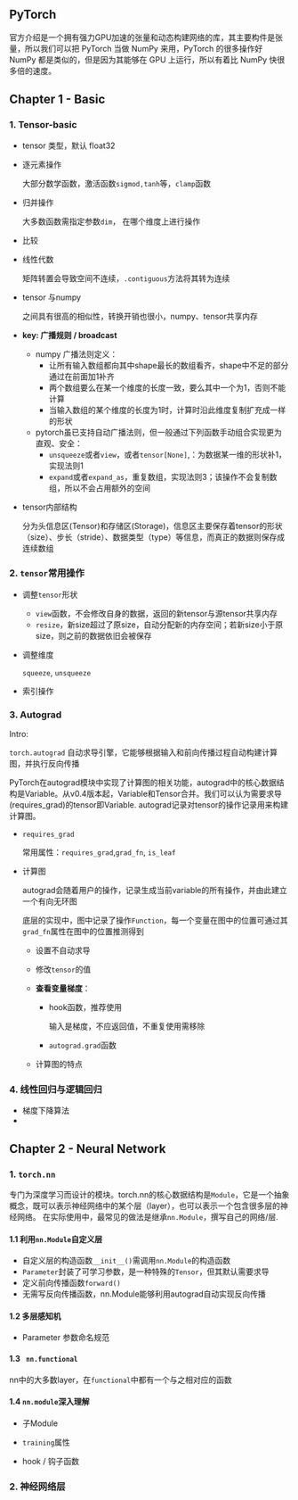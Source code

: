 ## PyTorch       

官方介绍是一个拥有强力GPU加速的张量和动态构建网络的库，其主要构件是张量，所以我们可以把 PyTorch 当做 NumPy 来用，PyTorch 的很多操作好 NumPy 都是类似的，但是因为其能够在 GPU 上运行，所以有着比 NumPy 快很多倍的速度。

## Chapter 1 - Basic     

### 1. Tensor-basic   

- tensor 类型，默认 float32

- 逐元素操作

  大部分数学函数，激活函数`sigmod,tanh`等，`clamp`函数

- 归并操作

  大多数函数需指定参数`dim`， 在哪个维度上进行操作

- 比较

- 线性代数

  矩阵转置会导致空间不连续，`.contiguous`方法将其转为连续

- tensor 与numpy

  之间具有很高的相似性，转换开销也很小，numpy、tensor共享内存

  

- **key: 广播规则 / broadcast**

  - numpy 广播法则定义：
    - 让所有输入数组都向其中shape最长的数组看齐，shape中不足的部分通过在前面加1补齐
    - 两个数组要么在某一个维度的长度一致，要么其中一个为1，否则不能计算
    - 当输入数组的某个维度的长度为1时，计算时沿此维度复制扩充成一样的形状
  - pytorch虽已支持自动广播法则，但一般通过下列函数手动组合实现更为直观、安全：
    - `unsqueeze`或者`view`，或者`tensor[None]`,：为数据某一维的形状补1，实现法则1
    - `expand`或者`expand_as`，重复数组，实现法则3；该操作不会复制数组，所以不会占用额外的空间

  

- tensor内部结构   

  分为头信息区(Tensor)和存储区(Storage)，信息区主要保存着tensor的形状（size）、步长（stride）、数据类型（type）等信息，而真正的数据则保存成连续数组

  

### 2. `tensor`常用操作

- 调整`tensor`形状

  - `view`函数，不会修改自身的数据，返回的新tensor与源tensor共享内存
  - `resize`，新size超过了原size，自动分配新的内存空间；若新size小于原size，则之前的数据依旧会被保存

- 调整维度

  `squeeze`, `unsqueeze`

- 索引操作

### 3. Autograd    

Intro:

`torch.autograd` 自动求导引擎，它能够根据输入和前向传播过程自动构建计算图，并执行反向传播     

PyTorch在autograd模块中实现了计算图的相关功能，autograd中的核心数据结构是Variable。从v0.4版本起，Variable和Tensor合并。我们可以认为需要求导(requires_grad)的tensor即Variable. autograd记录对tensor的操作记录用来构建计算图。



- `requires_grad`

  常用属性：`requires_grad`,`grad_fn`, `is_leaf`

- 计算图 

  autograd会随着用户的操作，记录生成当前variable的所有操作，并由此建立一个有向无环图       

  底层的实现中，图中记录了操作`Function`，每一个变量在图中的位置可通过其`grad_fn`属性在图中的位置推测得到   

  - 设置不自动求导

  - 修改`tensor`的值

  - **查看变量梯度**：

    - hook函数，推荐使用

      输入是梯度，不应返回值，不重复使用需移除

    - `autograd.grad`函数

  - 计算图的特点

### 4. 线性回归与逻辑回归

- 梯度下降算法
- 





## Chapter 2 - Neural Network  

### 1. `torch.nn`    

专门为深度学习而设计的模块。torch.nn的核心数据结构是`Module`，它是一个抽象概念，既可以表示神经网络中的某个层（layer），也可以表示一个包含很多层的神经网络。
在实际使用中，最常见的做法是继承`nn.Module`，撰写自己的网络/层.

#### 1.1 利用`nn.Module`自定义层

-  自定义层的构造函数`__init__()`需调用`nn.Module`的构造函数
- `Parameter`封装了可学习参数，是一种特殊的`Tensor`，但其默认需要求导
- 定义前向传播函数`forward()`
- 无需写反向传播函数，nn.Module能够利用autograd自动实现反向传播

#### 1.2 多层感知机

- Parameter 参数命名规范

#### 1.3 ` nn.functional`

nn中的大多数layer，在`functional`中都有一个与之相对应的函数 

#### 1.4 `nn.module`深入理解      

- 子Module

- `training`属性 

- hook / 钩子函数

  

### 2. 神经网络层   





